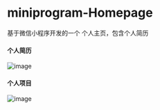 # miniprogram-Homepage
基于微信小程序开发的一个 个人主页，包含个人简历

#### 个人简历
![image](https://user-images.githubusercontent.com/53503115/109795704-36979b80-7c52-11eb-9f91-b5126a4bde1c.png)

#### 个人项目
![image](https://user-images.githubusercontent.com/53503115/109795779-57f88780-7c52-11eb-8e06-fe06824d00d3.png)
